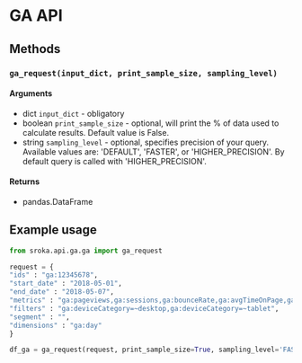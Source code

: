 # GA API

## Methods

### `ga_request(input_dict, print_sample_size, sampling_level)`

#### Arguments


* dict `input_dict` - obligatory
* boolean `print_sample_size` - optional, will print the % of data used to calculate results. Default value is False.
* string `sampling_level` - optional, specifies precision of your query. Available values are: 'DEFAULT', 'FASTER', 
or 'HIGHER_PRECISION'. By default query is called with 'HIGHER_PRECISION'. 



#### Returns

* pandas.DataFrame

## Example usage

```python
from sroka.api.ga.ga import ga_request

request = {
"ids" : "ga:12345678",
"start_date" : "2018-05-01",
"end_date" : "2018-05-07",
"metrics" : "ga:pageviews,ga:sessions,ga:bounceRate,ga:avgTimeOnPage,ga:avgPageLoadTime",
"filters" : "ga:deviceCategory=~desktop,ga:deviceCategory=~tablet",
"segment" : "",
"dimensions" : "ga:day"
}

df_ga = ga_request(request, print_sample_size=True, sampling_level='FASTER')

```
